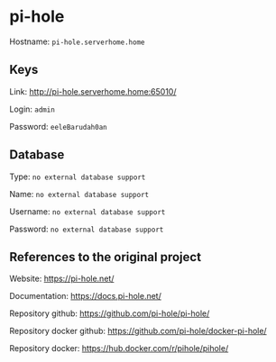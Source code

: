 # pi-hole
Hostname: `pi-hole.serverhome.home`

## Keys
Link: http://pi-hole.serverhome.home:65010/

Login: `admin`

Password: `eeleBarudah0an`

## Database
Type: `no external database support`

Name: `no external database support`

Username: `no external database support`

Password: `no external database support`

## References to the original project
Website: https://pi-hole.net/

Documentation: https://docs.pi-hole.net/

Repository github: https://github.com/pi-hole/pi-hole/

Repository docker github: https://github.com/pi-hole/docker-pi-hole/

Repository docker: https://hub.docker.com/r/pihole/pihole/